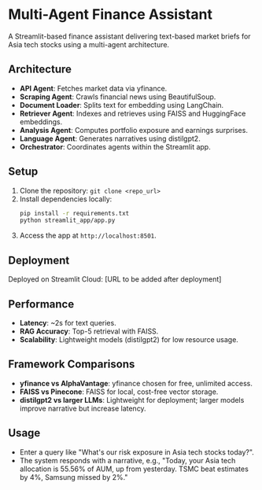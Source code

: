 # Multi-Agent Finance Assistant

A Streamlit-based finance assistant delivering text-based market briefs for Asia tech stocks using a multi-agent architecture.

## Architecture
- **API Agent**: Fetches market data via yfinance.
- **Scraping Agent**: Crawls financial news using BeautifulSoup.
- **Document Loader**: Splits text for embedding using LangChain.
- **Retriever Agent**: Indexes and retrieves using FAISS and HuggingFace embeddings.
- **Analysis Agent**: Computes portfolio exposure and earnings surprises.
- **Language Agent**: Generates narratives using distilgpt2.
- **Orchestrator**: Coordinates agents within the Streamlit app.

## Setup
1. Clone the repository: `git clone <repo_url>`
2. Install dependencies locally:
   ```bash
   pip install -r requirements.txt
   python streamlit_app/app.py
   ```
3. Access the app at `http://localhost:8501`.

## Deployment
Deployed on Streamlit Cloud: [URL to be added after deployment]

## Performance
- **Latency**: ~2s for text queries.
- **RAG Accuracy**: Top-5 retrieval with FAISS.
- **Scalability**: Lightweight models (distilgpt2) for low resource usage.

## Framework Comparisons
- **yfinance vs AlphaVantage**: yfinance chosen for free, unlimited access.
- **FAISS vs Pinecone**: FAISS for local, cost-free vector storage.
- **distilgpt2 vs larger LLMs**: Lightweight for deployment; larger models improve narrative but increase latency.

## Usage
- Enter a query like "What's our risk exposure in Asia tech stocks today?".
- The system responds with a narrative, e.g., "Today, your Asia tech allocation is 55.56% of AUM, up from yesterday. TSMC beat estimates by 4%, Samsung missed by 2%."